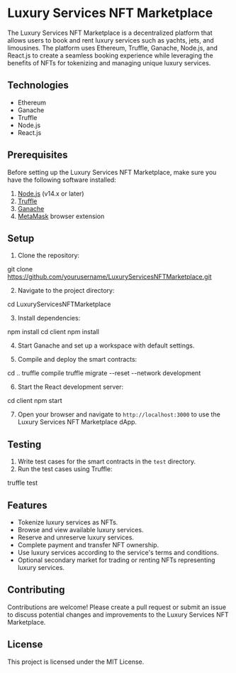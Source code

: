 # Luxury Services NFT Marketplace

The Luxury Services NFT Marketplace is a decentralized platform that allows users to book and rent luxury services such as yachts, jets, and limousines. The platform uses Ethereum, Truffle, Ganache, Node.js, and React.js to create a seamless booking experience while leveraging the benefits of NFTs for tokenizing and managing unique luxury services.

## Technologies

- Ethereum
- Ganache
- Truffle
- Node.js
- React.js

## Prerequisites

Before setting up the Luxury Services NFT Marketplace, make sure you have the following software installed:

1. [Node.js](https://nodejs.org/en/) (v14.x or later)
2. [Truffle](https://www.trufflesuite.com/truffle)
3. [Ganache](https://www.trufflesuite.com/ganache)
4. [MetaMask](https://metamask.io/) browser extension

## Setup

1. Clone the repository:

git clone https://github.com/yourusername/LuxuryServicesNFTMarketplace.git


2. Navigate to the project directory:

cd LuxuryServicesNFTMarketplace


3. Install dependencies:

npm install
cd client
npm install


4. Start Ganache and set up a workspace with default settings.

5. Compile and deploy the smart contracts:

cd ..
truffle compile
truffle migrate --reset --network development


6. Start the React development server:

cd client
npm start


7. Open your browser and navigate to `http://localhost:3000` to use the Luxury Services NFT Marketplace dApp.

## Testing

1. Write test cases for the smart contracts in the `test` directory.
2. Run the test cases using Truffle:

truffle test


## Features

- Tokenize luxury services as NFTs.
- Browse and view available luxury services.
- Reserve and unreserve luxury services.
- Complete payment and transfer NFT ownership.
- Use luxury services according to the service's terms and conditions.
- Optional secondary market for trading or renting NFTs representing luxury services.

## Contributing

Contributions are welcome! Please create a pull request or submit an issue to discuss potential changes and improvements to the Luxury Services NFT Marketplace.

## License

This project is licensed under the MIT License.
